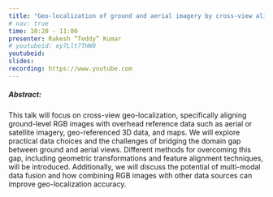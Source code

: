 ```yaml
---
title: "Geo-localization of ground and aerial imagery by cross-view alignment to overhead reference"
# nav: true
time: 10:20 - 11:00
presenter: Rakesh “Teddy” Kumar
# youtubeid: ey7Llt7THW0
youtubeid:
slides:
recording: https://www.youtube.com
---
```


##### Abstract:
This talk will focus on cross-view geo-localization, specifically aligning ground-level RGB images with overhead reference data such as aerial or satellite imagery, geo-referenced 3D data, and maps. We will explore practical data choices and the challenges of bridging the domain gap between ground and aerial views. Different methods for overcoming this gap, including geometric transformations and feature alignment techniques, will be introduced. Additionally, we will discuss the potential of multi-modal data fusion and how combining RGB images with other data sources can improve geo-localization accuracy. 